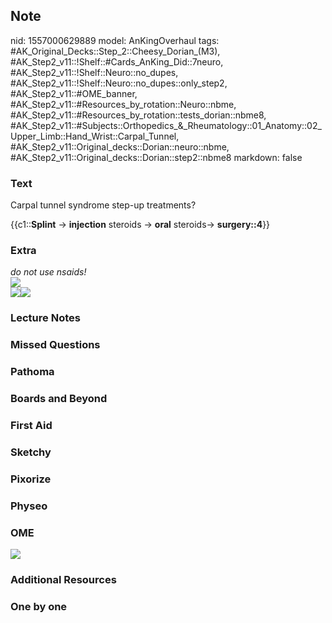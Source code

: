 ## Note
nid: 1557000629889
model: AnKingOverhaul
tags: #AK_Original_Decks::Step_2::Cheesy_Dorian_(M3), #AK_Step2_v11::!Shelf::#Cards_AnKing_Did::7neuro, #AK_Step2_v11::!Shelf::Neuro::no_dupes, #AK_Step2_v11::!Shelf::Neuro::no_dupes::only_step2, #AK_Step2_v11::#OME_banner, #AK_Step2_v11::#Resources_by_rotation::Neuro::nbme, #AK_Step2_v11::#Resources_by_rotation::tests_dorian::nbme8, #AK_Step2_v11::#Subjects::Orthopedics_&_Rheumatology::01_Anatomy::02_Upper_Limb::Hand_Wrist::Carpal_Tunnel, #AK_Step2_v11::Original_decks::Dorian::neuro::nbme, #AK_Step2_v11::Original_decks::Dorian::step2::nbme8
markdown: false

### Text
Carpal tunnel syndrome step-up treatments?
<div>
  {{c1::<b>Splint</b> → <b>injection</b> steroids → <b>oral</b>
  steroids→ <b>surgery::4</b>}}
</div>

### Extra
<div>
  <i>do not use nsaids!</i>
</div>
<div>
  <i><img src="paste-794315546689537.jpg"></i>
</div>
<div>
  <i><img src="this%20aint%20lookin%20pretty.png"><img src=
  "paste-549231827877889.jpg"></i>
</div>

### Lecture Notes


### Missed Questions


### Pathoma


### Boards and Beyond


### First Aid


### Sketchy


### Pixorize


### Physeo


### OME
<div class="ome-widget">
  <a href="https://onlinemeded.org?ref=anki"><img src=
  "_OME_AnkiFlashcards_General_7.png"></a>
</div>

### Additional Resources


### One by one

